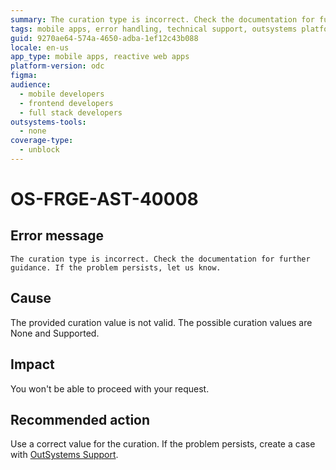 ```yaml
---
summary: The curation type is incorrect. Check the documentation for further guidance. If the problem persists, let us know.
tags: mobile apps, error handling, technical support, outsystems platform
guid: 9270ae64-574a-4650-adba-1ef12c43b088
locale: en-us
app_type: mobile apps, reactive web apps
platform-version: odc
figma:
audience:
  - mobile developers
  - frontend developers
  - full stack developers
outsystems-tools:
  - none
coverage-type:
  - unblock
---
```


# OS-FRGE-AST-40008

## Error message

`The curation type is incorrect. Check the documentation for further guidance. If the problem persists, let us know.`

## Cause

The provided curation value is not valid. The possible curation values are None and Supported.

## Impact

You won't be able to proceed with your request.

## Recommended action

Use a correct value for the curation.
If the problem persists, create a case with [OutSystems Support](https://www.outsystems.com/support/portal/open-support-case?ErrorCode=OS-FRGE-AST-40008).
